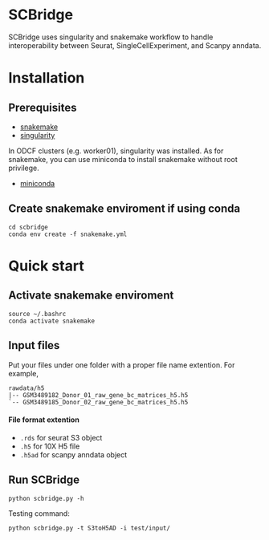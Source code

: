 # SCBridge
SCBridge uses singularity and snakemake workflow to handle interoperability between Seurat, SingleCellExperiment, and Scanpy anndata.

# Installation
## Prerequisites
* [snakemake](https://snakemake.readthedocs.io/en/stable/getting_started/installation.html)
* [singularity](https://sylabs.io/guides/3.5/user-guide/quick_start.html)

In ODCF clusters (e.g. worker01), singularity was installed. As for snakemake, you can use miniconda to install snakemake without root privilege.
* [miniconda](https://docs.conda.io/en/latest/miniconda.html)

## Create snakemake enviroment if using conda
```
cd scbridge
conda env create -f snakemake.yml
```

# Quick start
## Activate snakemake enviroment
```
source ~/.bashrc
conda activate snakemake
```

## Input files
Put your files under one folder with a proper file name extention. For example,
```
rawdata/h5
|-- GSM3489182_Donor_01_raw_gene_bc_matrices_h5.h5
`-- GSM3489185_Donor_02_raw_gene_bc_matrices_h5.h5
```
#### File format extention
* `.rds` for seurat S3 object
* `.h5` for 10X H5 file
* `.h5ad` for scanpy anndata object 

## Run SCBridge
```
python scbridge.py -h
```
Testing command:
```
python scbridge.py -t S3toH5AD -i test/input/ 
```
